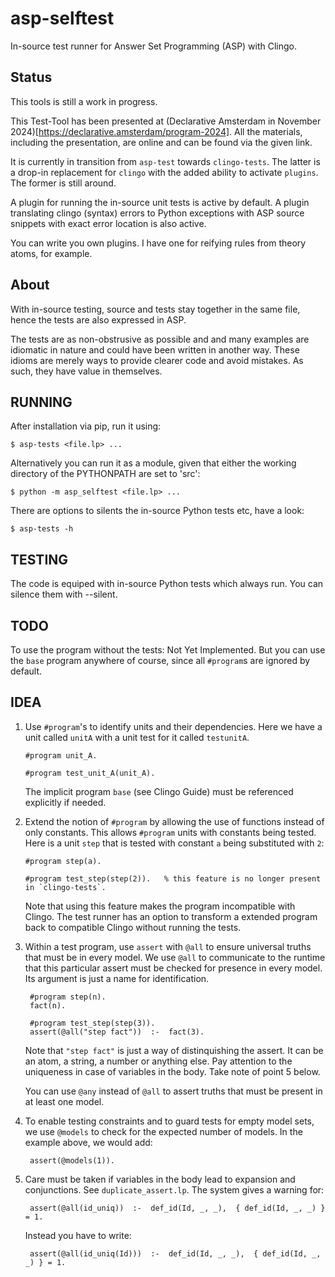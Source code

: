 asp-selftest
============
In-source test runner for Answer Set Programming (ASP) with Clingo.

Status
------

This tools is still a work in progress.

This Test-Tool has been presented at (Declarative Amsterdam in November 2024)[https://declarative.amsterdam/program-2024]. All the materials, including the presentation, are online and can be found via the given link.

It is currently in transition from `asp-test` towards `clingo-tests`. The latter is a drop-in replacement for `clingo` with the added ability to activate `plugins`. The former is still around.

A plugin for running the in-source unit tests is active by default. A plugin translating clingo (syntax) errors to Python exceptions with ASP source snippets with exact error location is also active.

You can write you own plugins. I have one for reifying rules from theory atoms, for example.

About
-----

With in-source testing, source and tests stay together in the same file, hence the tests are also expressed in ASP.

The tests are as non-obstrusive as possible and and many examples are idiomatic in nature and could have been written in another way. These idioms are merely ways to provide clearer code and avoid mistakes. As such, they have value in themselves.


RUNNING
-------

After installation via pip, run it using:

    $ asp-tests <file.lp> ...

Alternatively you can run it as a module, given that either the working directory of the PYTHONPATH are set to 'src':

    $ python -m asp_selftest <file.lp> ...

There are options to silents the in-source Python tests etc, have a look:

    $ asp-tests -h


TESTING
-------
The code is equiped with in-source Python tests which always run. You can silence them with --silent.


TODO
----
To use the program without the tests: Not Yet Implemented. But you can use the `base` program anywhere of course, since all `#program`s are ignored by default.


IDEA
----

1. Use `#program`'s to identify units and their dependencies. Here we have a unit called `unitA` with a unit test for it called `testunitA`.

       #program unit_A.
    
       #program test_unit_A(unit_A).

   The implicit program `base` (see Clingo Guide) must be referenced explicitly if needed.


2. Extend the notion of `#program` by allowing the use of functions instead of only constants.  This allows `#program` units with constants being tested. Here is a unit `step` that is tested with constant `a` being substituted with `2`:

       #program step(a).
    
       #program test_step(step(2)).   % this feature is no longer present in `clingo-tests`.

   Note that using this feature makes the program incompatible with Clingo. The test runner has an option to transform a extended program back to compatible Clingo without running the tests.


3. Within a test program, use `assert` with `@all` to ensure universal truths that must be in every model. We use `@all` to communicate to the runtime that this particular assert must be checked for presence in every model. Its argument is just a name for identification.

        #program step(n).
        fact(n).

        #program test_step(step(3)).
        assert(@all("step fact"))  :-  fact(3).

   Note that `"step fact"` is just a way of distinquishing the assert. It can be an atom, a string, a number or anything else. Pay attention to the uniqueness in case of variables in the body. Take note of point 5 below.

   You can use `@any` instead of `@all` to assert truths that must be present in at least one model.


4. To enable testing constraints and to guard tests for empty model sets, we use `@models` to check for the expected number of models. In the example above, we would add:

        assert(@models(1)).


5. Care must be taken if variables in the body lead to expansion and conjunctions. See `duplicate_assert.lp`. The system gives a warning for:

        assert(@all(id_uniq))  :-  def_id(Id, _, _),  { def_id(Id, _, _) } = 1.

    Instead you have to write:

        assert(@all(id_uniq(Id)))  :-  def_id(Id, _, _),  { def_id(Id, _, _) } = 1.


